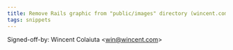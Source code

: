 ```yaml
---
title: Remove Rails graphic from "public/images" directory (wincent.com, 9c4a451)
tags: snippets
---
```


Signed-off-by: Wincent Colaiuta &lt;win@wincent.com&gt;

